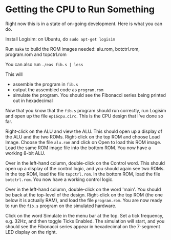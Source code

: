 # Getting the CPU to Run Something

Right now this is in a state of on-going development. Here is what you can
do.

Install Logisim: on Ubuntu, do `sudo apt-get logisim`

Run `make` to build the ROM images needed: alu.rom, botctrl.rom, program.rom
and topctrl.rom

You can also run `./eas fib.s | less`

This will
+ assemble the program in `fib.s`
+ output the assembled code as `program.rom`
+ simulate the program. You should see the Fibonacci series being printed out in hexadecimal

Now that you know that the `fib.s` program should run correctly, run Logisim
and open up the file `ep16cpu.circ`. This is the CPU design that I've done so
far.

Right-click on the ALU and view the ALU. This should open up a display of the
ALU and the two ROMs. Right-click on the top ROM and choose Load Image.
Choose the file `alu.rom` and click on Open to load this ROM image.
Load the same ROM image file into the bottom ROM. You now have a working
8-bit ALU.

Over in the left-hand column, double-click on the Control word. This
should open up a display of the control logic, and you should again see two
ROMs. In the top ROM, load the file `topctrl.rom`. In the bottom ROM, load
the file `botctrl.rom`. You now have a working control logic.

Over in the left-hand column, double-click on the word 'main'. You should be
back at the top-level of the design. Right-click on the top ROM (the one
below it is actually RAM), and load the file `program.rom`. You are now
ready to run the `fib.s` program on the simulated hardware.

Click on the word Simulate in the menu bar at the top. Set a tick frequency,
e.g. 32Hz, and then toggle Ticks Enabled. The simulation will start, and
you should see the Fibonacci series appear in hexadecimal on the 7-segment
LED display on the right.

